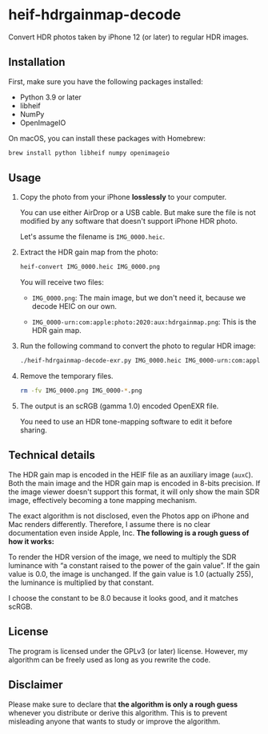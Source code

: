 heif-hdrgainmap-decode
======================

Convert HDR photos taken by iPhone 12 (or later) to regular HDR images.

## Installation

First, make sure you have the following packages installed:
- Python 3.9 or later
- libheif
- NumPy
- OpenImageIO

On macOS, you can install these packages with Homebrew:
```bash
brew install python libheif numpy openimageio
```

## Usage

1. Copy the photo from your iPhone **losslessly** to your computer.

   You can use either AirDrop or a USB cable. But make sure the file is not
   modified by any software that doesn't support iPhone HDR photo.

   Let's assume the filename is `IMG_0000.heic`.

2. Extract the HDR gain map from the photo:

   ```bash
   heif-convert IMG_0000.heic IMG_0000.png
   ```

   You will receive two files:

   * `IMG_0000.png`:
     The main image, but we don't need it, because we decode HEIC on our own.

   * `IMG_0000-urn:com:apple:photo:2020:aux:hdrgainmap.png`:
     This is the HDR gain map.

3. Run the following command to convert the photo to regular HDR image:

   ```bash
   ./heif-hdrgainmap-decode-exr.py IMG_0000.heic IMG_0000-urn:com:apple:photo:2020:aux:hdrgainmap.png IMG_0000.exr
   ```

4. Remove the temporary files.

   ```bash
   rm -fv IMG_0000.png IMG_0000-*.png
   ```

5. The output is an scRGB (gamma 1.0) encoded OpenEXR file.

   You need to use an HDR tone-mapping software to edit it before sharing.

## Technical details

The HDR gain map is encoded in the HEIF file as an auxiliary image (`auxC`).
Both the main image and the HDR gain map is encoded in 8-bits precision.
If the image viewer doesn't support this format, it will only show the main SDR
image, effectively becoming a tone mapping mechanism.

The exact algorithm is not disclosed, even the Photos app on iPhone and Mac
renders differently. Therefore, I assume there is no clear documentation even
inside Apple, Inc. **The following is a rough guess of how it works:**

To render the HDR version of the image, we need to multiply the SDR luminance
with “a constant raised to the power of the gain value”. If the gain value is
0.0, the image is unchanged. If the gain value is 1.0 (actually 255),
the luminance is multiplied by that constant.

I choose the constant to be 8.0 because it looks good, and it matches scRGB.

## License

The program is licensed under the GPLv3 (or later) license.
However, my algorithm can be freely used as long as you rewrite the code.

## Disclaimer

Please make sure to declare that **the algorithm is only a rough guess**
whenever you distribute or derive this algorithm. This is to prevent misleading
anyone that wants to study or improve the algorithm.
